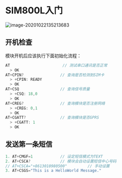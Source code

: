 <!-- 
title: SIM800l
sort: 
--> 

# SIM800L入门

![image-20201022135213683](https://gitee.com/nmdfzf404/Image-hosting/raw/master/2020/20201022135220.png)

## 开机检查

模块开机后应该执行下面初始化流程：
```c
AT                       // 测试串口通讯是否正常
  > OK
AT+CPIN?                // 查询是否检测到SIM卡
  > +CPIN: READY
  > OK
AT+CSQ                  // 查询信号质量
  > +CSQ: 18,0
  > OK
AT+CREG?               	// 查询模块是否注册网络
  > +CREG: 0,1
  > OK
AT+CGATT?             	// 查询模块是否GPRS
  > +CGATT: 1
  > OK
```
## 发送第一条短信

```c
1. AT+CMGF=1			// 设定短信模式为TEXT
2. AT+CSCA? 			// 模块会自动设置短信中心号码
// AT+CSCA="+8613010980500"			// 手动设置
3. AT+CSGS="This is a HelloWorld Message."
```

